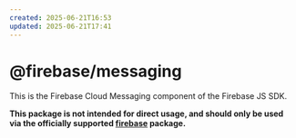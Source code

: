 ```yaml
---
created: 2025-06-21T16:53
updated: 2025-06-21T17:41
---
```

# @firebase/messaging

This is the Firebase Cloud Messaging component of the Firebase JS SDK.

**This package is not intended for direct usage, and should only be used via the officially supported [firebase](https://www.npmjs.com/package/firebase) package.**
